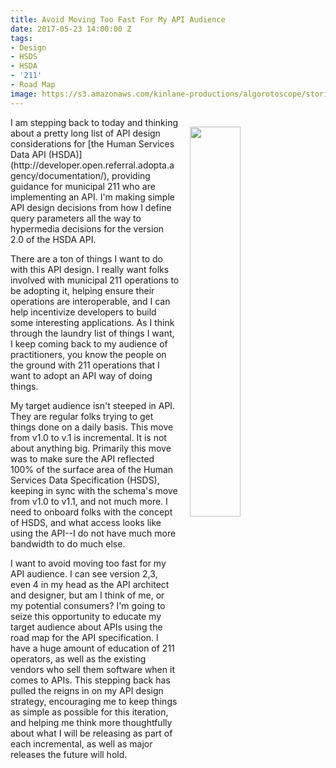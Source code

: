 ```yaml
---
title: Avoid Moving Too Fast For My API Audience
date: 2017-05-23 14:00:00 Z
tags:
- Design
- HSDS
- HSDA
- '211'
- Road Map
image: https://s3.amazonaws.com/kinlane-productions/algorotoscope/stories/freeway_atari_missle.jpg
---
```


<p><img style="padding: 15px;" src="https://s3.amazonaws.com/kinlane-productions/algorotoscope/stories/freeway_atari_missle.jpg" align="right" width="40%" /></p>I am stepping back to today and thinking about a pretty long list of API design considerations for [the Human Services Data API (HSDA)](http://developer.open.referral.adopta.agency/documentation/), providing guidance for municipal 211 who are implementing an API. I'm making simple API design decisions from how I define query parameters all the way to hypermedia decisions for the version 2.0 of the HSDA API.

There are a ton of things I want to do with this API design. I really want folks involved with municipal 211 operations to be adopting it, helping ensure their operations are interoperable, and I can help incentivize developers to build some interesting applications. As I think through the laundry list of things I want, I keep coming back to my audience of practitioners, you know the people on the ground with 211 operations that I want to adopt an API way of doing things. 

My target audience isn't steeped in API. They are regular folks trying to get things done on a daily basis. This move from v1.0 to v.1 is incremental. It is not about anything big. Primarily this move was to make sure the API reflected 100% of the surface area of the Human Services Data Specification (HSDS), keeping in sync with the schema's move from v1.0 to v1.1, and not much more. I need to onboard folks with the concept of HSDS, and what access looks like using the API--I do not have much more bandwidth to do much else.

I want to avoid moving too fast for my API audience. I can see version 2,3, even 4 in my head as the API architect and designer, but am I think of me, or my potential consumers? I'm going to seize this opportunity to educate my target audience about APIs using the road map for the API specification. I have a huge amount of education of 211 operators, as well as the existing vendors who sell them software when it comes to APIs. This stepping back has pulled the reigns in on my API design strategy, encouraging me to keep things as simple as possible for this iteration, and helping me think more thoughtfully about what I will be releasing as part of each incremental, as well as major releases the future will hold.
